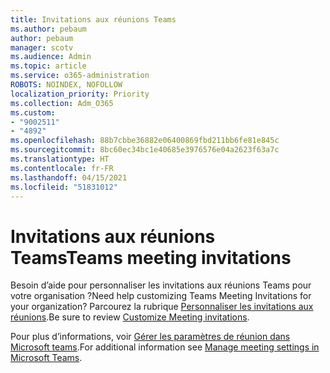 ```yaml
---
title: Invitations aux réunions Teams
ms.author: pebaum
author: pebaum
manager: scotv
ms.audience: Admin
ms.topic: article
ms.service: o365-administration
ROBOTS: NOINDEX, NOFOLLOW
localization_priority: Priority
ms.collection: Adm_O365
ms.custom:
- "9002511"
- "4892"
ms.openlocfilehash: 88b7cbbe36882e06400869fbd211bb6fe81e845c
ms.sourcegitcommit: 8bc60ec34bc1e40685e3976576e04a2623f63a7c
ms.translationtype: HT
ms.contentlocale: fr-FR
ms.lasthandoff: 04/15/2021
ms.locfileid: "51831012"
---
```

# <a name="teams-meeting-invitations"></a><span data-ttu-id="691c0-102">Invitations aux réunions Teams</span><span class="sxs-lookup"><span data-stu-id="691c0-102">Teams meeting invitations</span></span>

<span data-ttu-id="691c0-103">Besoin d’aide pour personnaliser les invitations aux réunions Teams pour votre organisation ?</span><span class="sxs-lookup"><span data-stu-id="691c0-103">Need help customizing Teams Meeting Invitations for your organization?</span></span> <span data-ttu-id="691c0-104">Parcourez la rubrique [Personnaliser les invitations aux réunions](https://docs.microsoft.com/microsoftteams/meeting-settings-in-teams#customize-meeting-invitations).</span><span class="sxs-lookup"><span data-stu-id="691c0-104">Be sure to review [Customize Meeting invitations](https://docs.microsoft.com/microsoftteams/meeting-settings-in-teams#customize-meeting-invitations).</span></span>  

<span data-ttu-id="691c0-105">Pour plus d’informations, voir [Gérer les paramètres de réunion dans Microsoft teams](https://docs.microsoft.com/microsoftteams/meeting-settings-in-teams).</span><span class="sxs-lookup"><span data-stu-id="691c0-105">For additional information see [Manage meeting settings in Microsoft Teams](https://docs.microsoft.com/microsoftteams/meeting-settings-in-teams).</span></span>
